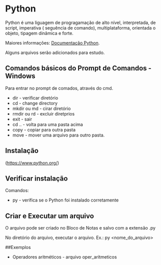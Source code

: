 # Python

Python é uma liguagem de progragamação de alto nível, interpretada, de script, imperativa ( seguência de comando), multiplataforma, orientada o objeto, tipagem dinâmica e forte.

Maiores informações: [Documentação Python](https://www.python.org/).

Alguns arquivos serão adicionados para estudo.

## Comandos básicos do Prompt de Comandos - Windows
Para entrar no prompt de comados, através do cmd.

* dir - verificar diretório
* cd - change directory
* mkdir ou md - cirar diretório
* rmdir ou rd - excluir diretprios
* exit - sair 
* cd .. - volta para uma pasta acima
* copy - copiar para outra pasta
* move - mover uma arquivo para outro pasta.


## Instalação
(https://www.python.org/)

## Verificar instalação

Comandos: 
* py - verifica se o Python foi instalado corretamente

## Criar e Executar um arquivo
 O arquivo pode ser criado no Bloco de Notas e salvo com a extensão .py
 
No diretório do arquivo, executar o arquivo.
Ex.: py <nome_do_arquivo>

##Exemplos
* Operadores aritméticos - arquivo oper_aritmeticos





